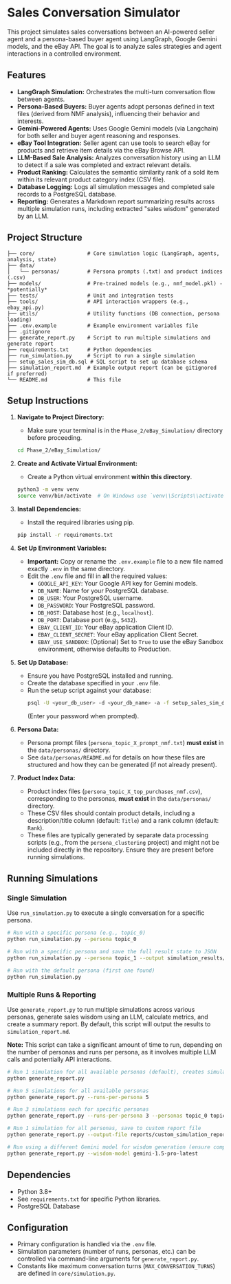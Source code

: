 # Sales Conversation Simulator

This project simulates sales conversations between an AI-powered seller agent and a persona-based buyer agent using LangGraph, Google Gemini models, and the eBay API. The goal is to analyze sales strategies and agent interactions in a controlled environment.

## Features

*   **LangGraph Simulation:** Orchestrates the multi-turn conversation flow between agents.
*   **Persona-Based Buyers:** Buyer agents adopt personas defined in text files (derived from NMF analysis), influencing their behavior and interests.
*   **Gemini-Powered Agents:** Uses Google Gemini models (via Langchain) for both seller and buyer agent reasoning and responses.
*   **eBay Tool Integration:** Seller agent can use tools to search eBay for products and retrieve item details via the eBay Browse API.
*   **LLM-Based Sale Analysis:** Analyzes conversation history using an LLM to detect if a sale was completed and extract relevant details.
*   **Product Ranking:** Calculates the semantic similarity rank of a sold item within its relevant product category index (CSV file).
*   **Database Logging:** Logs all simulation messages and completed sale records to a PostgreSQL database.
*   **Reporting:** Generates a Markdown report summarizing results across multiple simulation runs, including extracted "sales wisdom" generated by an LLM.

## Project Structure

```
├── core/                 # Core simulation logic (LangGraph, agents, analysis, state)
├── data/
│   └── personas/         # Persona prompts (.txt) and product indices (.csv)
├── models/               # Pre-trained models (e.g., nmf_model.pkl) - *potentially*
├── tests/                # Unit and integration tests
├── tools/                # API interaction wrappers (e.g., ebay_api.py)
├── utils/                # Utility functions (DB connection, persona loading)
├── .env.example          # Example environment variables file
├── .gitignore
├── generate_report.py    # Script to run multiple simulations and generate report
├── requirements.txt      # Python dependencies
├── run_simulation.py     # Script to run a single simulation
├── setup_sales_sim_db.sql # SQL script to set up database schema
├── simulation_report.md  # Example output report (can be gitignored if preferred)
└── README.md             # This file
```

## Setup Instructions

1.  **Navigate to Project Directory:**
    *   Make sure your terminal is in the `Phase_2/eBay_Simulation/` directory before proceeding.
    ```bash
    cd Phase_2/eBay_Simulation/
    ```

2.  **Create and Activate Virtual Environment:**
    *   Create a Python virtual environment **within this directory**.
    ```bash
    python3 -m venv venv
    source venv/bin/activate  # On Windows use `venv\\Scripts\\activate`
    ```

3.  **Install Dependencies:**
    *   Install the required libraries using pip.
    ```bash
    pip install -r requirements.txt
    ```

4.  **Set Up Environment Variables:**
    *   **Important:** Copy or rename the `.env.example` file to a new file named exactly `.env` in the same directory.
    *   Edit the `.env` file and fill in **all** the required values:
        *   `GOOGLE_API_KEY`: Your Google API key for Gemini models.
        *   `DB_NAME`: Name for your PostgreSQL database.
        *   `DB_USER`: Your PostgreSQL username.
        *   `DB_PASSWORD`: Your PostgreSQL password.
        *   `DB_HOST`: Database host (e.g., `localhost`).
        *   `DB_PORT`: Database port (e.g., `5432`).
        *   `EBAY_CLIENT_ID`: Your eBay application Client ID.
        *   `EBAY_CLIENT_SECRET`: Your eBay application Client Secret.
        *   `EBAY_USE_SANDBOX`: (Optional) Set to `True` to use the eBay Sandbox environment, otherwise defaults to Production.

5.  **Set Up Database:**
    *   Ensure you have PostgreSQL installed and running.
    *   Create the database specified in your `.env` file.
    *   Run the setup script against your database:
        ```bash
        psql -U <your_db_user> -d <your_db_name> -a -f setup_sales_sim_db.sql
        ```
        (Enter your password when prompted).

6.  **Persona Data:**
    *   Persona prompt files (`persona_topic_X_prompt_nmf.txt`) **must exist** in the `data/personas/` directory.
    *   See `data/personas/README.md` for details on how these files are structured and how they can be generated (if not already present).

7.  **Product Index Data:**
    *   Product index files (`persona_topic_X_top_purchases_nmf.csv`), corresponding to the personas, **must exist** in the `data/personas/` directory.
    *   These CSV files should contain product details, including a description/title column (default: `Title`) and a rank column (default: `Rank`).
    *   These files are typically generated by separate data processing scripts (e.g., from the `persona_clustering` project) and might not be included directly in the repository. Ensure they are present before running simulations.

## Running Simulations

### Single Simulation

Use `run_simulation.py` to execute a single conversation for a specific persona.

```bash
# Run with a specific persona (e.g., topic_0)
python run_simulation.py --persona topic_0

# Run with a specific persona and save the full result state to JSON
python run_simulation.py --persona topic_1 --output simulation_results/topic_1_run.json

# Run with the default persona (first one found)
python run_simulation.py
```

### Multiple Runs & Reporting

Use `generate_report.py` to run multiple simulations across various personas, generate sales wisdom using an LLM, calculate metrics, and create a summary report. By default, this script will output the results to `simulation_report.md`.

**Note:** This script can take a significant amount of time to run, depending on the number of personas and runs per persona, as it involves multiple LLM calls and potentially API interactions.

```bash
# Run 1 simulation for all available personas (default), creates simulation_report.md
python generate_report.py

# Run 5 simulations for all available personas
python generate_report.py --runs-per-persona 5

# Run 3 simulations each for specific personas
python generate_report.py --runs-per-persona 3 --personas topic_0 topic_5

# Run 1 simulation for all personas, save to custom report file
python generate_report.py --output-file reports/custom_simulation_report.md

# Run using a different Gemini model for wisdom generation (ensure compatibility)
python generate_report.py --wisdom-model gemini-1.5-pro-latest
```

## Dependencies

*   Python 3.8+
*   See `requirements.txt` for specific Python libraries.
*   PostgreSQL Database

## Configuration

*   Primary configuration is handled via the `.env` file.
*   Simulation parameters (number of runs, personas, etc.) can be controlled via command-line arguments for `generate_report.py`.
*   Constants like maximum conversation turns (`MAX_CONVERSATION_TURNS`) are defined in `core/simulation.py`. 